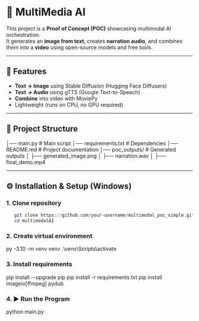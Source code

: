 # 🎥 MultiMedia AI

This project is a **Proof of Concept (POC)** showcasing multimodal AI orchestration.  
It generates an **image from text**, creates **narration audio**, and combines them into a **video** using open-source models and free tools.

---

## 🚀 Features
- **Text → Image** using Stable Diffusion (Hugging Face Diffusers)
- **Text → Audio** using gTTS (Google Text-to-Speech)
- **Combine** into video with MoviePy
- Lightweight (runs on CPU, no GPU required)

---

## 📂 Project Structure
│── main.py # Main script
│── requirements.txt # Dependencies
│── README.md # Project documentation
│── poc_outputs/ # Generated outputs
│ ├── generated_image.png
│ ├── narration.wav
│ ├── final_demo.mp4


---

## ⚙️ Installation & Setup (Windows)

### 1. Clone repository
```powershell
   git clone https://github.com/your-username/multimodal_poc_simple.git
   cd multimodalAI
```
### 2. Create virtual environment
py -3.10 -m venv venv
.\venv\Scripts\activate

### 3. Install requirements
pip install --upgrade pip
pip install -r requirements.txt
pip install imageio[ffmpeg] pydub

### 4. ▶️ Run the Program
python main.py

